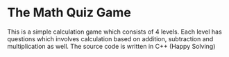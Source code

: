 # The Math Quiz Game
 This is a simple calculation game which consists of 4 levels. Each level has questions which involves calculation based on addition, subtraction and multiplication as well. The source code is written in C++ (Happy Solving)
